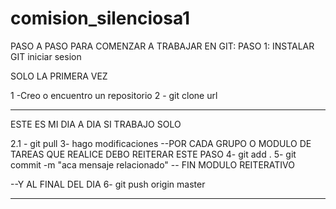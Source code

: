 # comision_silenciosa1
PASO A PASO PARA COMENZAR A TRABAJAR EN GIT:
PASO 1: 
INSTALAR GIT 
iniciar sesion

SOLO LA PRIMERA VEZ


1 -Creo o encuentro un repositorio
2 - git clone url

------------------------------------------

ESTE ES MI DIA A DIA SI TRABAJO SOLO

2.1 - git pull
3- hago modificaciones 
--POR CADA GRUPO O MODULO DE TAREAS QUE REALICE DEBO REITERAR ESTE PASO
4- git add .
5- git commit -m "aca mensaje relacionado"
-- FIN MODULO REITERATIVO

--Y AL FINAL DEL DIA
6- git push origin master

------------------------------------------

